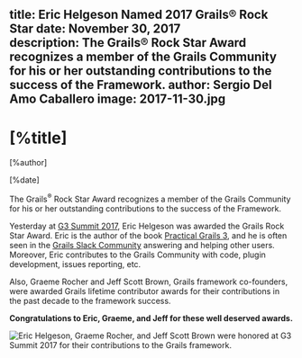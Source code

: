title: Eric Helgeson Named 2017 Grails® Rock Star 
date: November 30, 2017  
description: The Grails® Rock Star Award recognizes a member of the Grails Community for his or her outstanding contributions to the success of the Framework.
author: Sergio Del Amo Caballero
image: 2017-11-30.jpg   
---

# [%title]

[%author]

[%date] 

The Grails<sup>&reg;</sup> Rock Star Award recognizes a member of the Grails Community for his or her outstanding contributions to the success of the Framework.

Yesterday at [G3 Summit 2017](https://g3summit.com/), Eric Helgeson was awarded the Grails Rock Star Award. Eric is the author of the book [Practical Grails 3](https://www.grails3book.com/), and he is often seen in the [Grails Slack Community](https://grails.slack.com/) answering and helping other users. Moreover, Eric contributes to the Grails Community with code, plugin development, issues reporting, etc.

Also, Graeme Rocher and Jeff Scott Brown, Grails framework co-founders, were awarded Grails lifetime contributor awards for their contributions in the past decade to the framework success.

**Congratulations to Eric, Graeme, and Jeff for these well deserved awards.**

![Eric Helgeson, Graeme Rocher, and Jeff Scott Brown were honored at G3 Summit 2017 for their contributions to the Grails framework.](2017-11-30-img01.png)